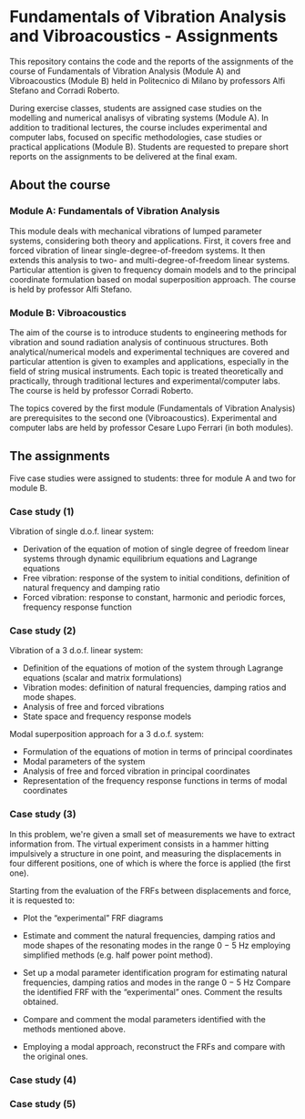 # Fundamentals of Vibration Analysis and Vibroacoustics - Assignments

This repository contains the code and the reports of the assignments of the course of Fundamentals of Vibration Analysis (Module A) and Vibroacoustics (Module B) held in Politecnico di Milano by professors Alfi Stefano and Corradi Roberto.

During exercise classes, students are assigned case studies on the modelling and numerical analisys of vibrating systems (Module A). 
In addition to traditional lectures, the course includes experimental and computer labs, focused on specific methodologies, case studies or practical applications (Module B). 
Students are requested to prepare short reports on the assignments to be delivered at the final exam. 

## About the course 
### Module A: Fundamentals of Vibration Analysis

This module deals with mechanical vibrations of lumped parameter systems, considering both theory and applications. First, it covers free and forced vibration of linear single-degree-of-freedom systems. It then extends this analysis to two- and multi-degree-of-freedom linear systems. Particular attention is given to frequency domain models and to the principal coordinate formulation based on modal superposition approach.
The course is held by professor Alfi Stefano.


### Module B: Vibroacoustics

The aim of the course is to introduce students to engineering methods for vibration and sound radiation analysis of continuous structures. Both analytical/numerical models and experimental techniques are covered and particular attention is given to examples and applications, especially in the field of string musical instruments. Each topic is treated theoretically and practically, through traditional lectures and experimental/computer labs.
The course is held by professor Corradi Roberto. 

The topics covered by the first module (Fundamentals of Vibration Analysis) are prerequisites to the second one (Vibroacoustics).
Experimental and computer labs are held by professor Cesare Lupo Ferrari (in both modules).

## The assignments
Five case studies were assigned to students: three for module A and two for module B.

### Case study (1)

Vibration of single d.o.f. linear system:
- Derivation of the equation of motion of single degree of freedom linear systems through dynamic equilibrium equations and Lagrange equations
- Free vibration: response of the system to initial conditions, definition of natural frequency and damping ratio
- Forced vibration: response to constant, harmonic and periodic forces, frequency response function

### Case study (2)
Vibration of a 3 d.o.f. linear system:

- Definition of the equations of motion of the system through Lagrange equations (scalar and matrix formulations)
- Vibration modes: definition of natural frequencies, damping ratios and mode shapes.
- Analysis of free and forced vibrations
- State space and frequency response models

Modal superposition approach for a 3 d.o.f. system:

- Formulation of the equations of motion in terms of principal coordinates
- Modal parameters of the system
- Analysis of free and forced vibration in principal coordinates
- Representation of the frequency response functions in terms of modal coordinates

### Case study (3)

In this problem, we're given a small set of measurements we have to extract information
from. The virtual experiment consists in a hammer hitting impulsively a structure in one
point, and measuring the displacements in four different positions, one of which is where
the force is applied (the first one).

Starting from the evaluation of the FRFs between displacements and force, it is requested to:
- Plot the “experimental” FRF diagrams
-  Estimate and comment the natural frequencies, damping ratios and mode shapes of the resonating
modes in the range 0 − 5 Hz employing simplified methods (e.g. half power point method).

- Set up a modal parameter identification program for estimating natural frequencies, damping ratios
and modes in the range 0 − 5 Hz Compare the identified FRF with the “experimental” ones.
Comment the results obtained.
- Compare and comment the modal parameters identified with the methods mentioned above.
- Employing a modal approach, reconstruct the FRFs and compare with the original ones.

### Case study (4)

### Case study (5)
